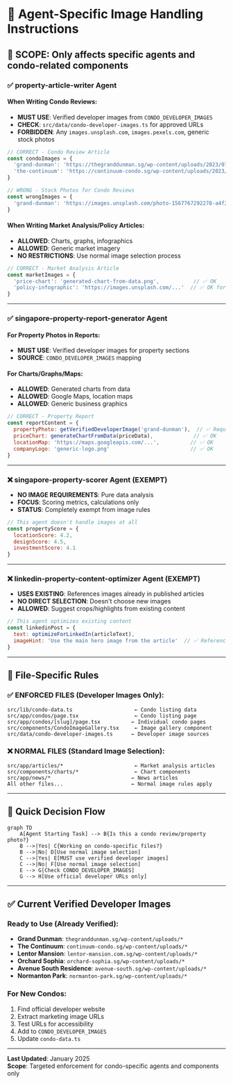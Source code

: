 # 🤖 Agent-Specific Image Handling Instructions

## 📍 SCOPE: Only affects specific agents and condo-related components

### ✅ **property-article-writer** Agent

#### When Writing Condo Reviews:
- **MUST USE**: Verified developer images from `CONDO_DEVELOPER_IMAGES`
- **CHECK**: `src/data/condo-developer-images.ts` for approved URLs
- **FORBIDDEN**: Any `images.unsplash.com`, `images.pexels.com`, generic stock photos

```javascript
// CORRECT - Condo Review Article
const condoImages = {
  'grand-dunman': 'https://thegranddunman.sg/wp-content/uploads/2023/07/Grand_Dunamn_Gallery_Img_-1-scaled.jpg',
  'the-continuum': 'https://continuum-condo.sg/wp-content/uploads/2023/03/The_Continuum_Condo_Hero-1536x859.jpg'
}

// WRONG - Stock Photos for Condo Reviews
const wrongImages = {
  'grand-dunman': 'https://images.unsplash.com/photo-1567767292278-a4f21aa2d36e' // ❌ FORBIDDEN
}
```

#### When Writing Market Analysis/Policy Articles:
- **ALLOWED**: Charts, graphs, infographics
- **ALLOWED**: Generic market imagery
- **NO RESTRICTIONS**: Use normal image selection process

```javascript
// CORRECT - Market Analysis Article
const marketImages = {
  'price-chart': 'generated-chart-from-data.png',           // ✅ OK
  'policy-infographic': 'https://images.unsplash.com/...'  // ✅ OK for non-condo content
}
```

---

### ✅ **singapore-property-report-generator** Agent

#### For Property Photos in Reports:
- **MUST USE**: Verified developer images for property sections
- **SOURCE**: `CONDO_DEVELOPER_IMAGES` mapping

#### For Charts/Graphs/Maps:
- **ALLOWED**: Generated charts from data
- **ALLOWED**: Google Maps, location maps
- **ALLOWED**: Generic business graphics

```javascript
// CORRECT - Property Report
const reportContent = {
  propertyPhoto: getVerifiedDeveloperImage('grand-dunman'),  // ✅ Required
  priceChart: generateChartFromData(priceData),             // ✅ OK
  locationMap: 'https://maps.googleapis.com/...',          // ✅ OK
  companyLogo: 'generic-logo.png'                          // ✅ OK
}
```

---

### ❌ **singapore-property-scorer** Agent (EXEMPT)

- **NO IMAGE REQUIREMENTS**: Pure data analysis
- **FOCUS**: Scoring metrics, calculations only
- **STATUS**: Completely exempt from image rules

```javascript
// This agent doesn't handle images at all
const propertyScore = {
  locationScore: 4.2,
  designScore: 4.5,
  investmentScore: 4.1
}
```

---

### ❌ **linkedin-property-content-optimizer** Agent (EXEMPT)

- **USES EXISTING**: References images already in published articles
- **NO DIRECT SELECTION**: Doesn't choose new images
- **ALLOWED**: Suggest crops/highlights from existing content

```javascript
// This agent optimizes existing content
const linkedinPost = {
  text: optimizeForLinkedIn(articleText),
  imageHint: 'Use the main hero image from the article'  // ✅ References existing
}
```

---

## 📁 File-Specific Rules

### ✅ ENFORCED FILES (Developer Images Only):
```
src/lib/condo-data.ts                    ← Condo listing data
src/app/condos/page.tsx                  ← Condo listing page  
src/app/condos/[slug]/page.tsx          ← Individual condo pages
src/components/CondoImageGallery.tsx     ← Image gallery component
src/data/condo-developer-images.ts      ← Developer image sources
```

### ❌ NORMAL FILES (Standard Image Selection):
```
src/app/articles/*                       ← Market analysis articles
src/components/charts/*                  ← Chart components
src/app/news/*                          ← News articles
All other files...                      ← Normal image rules apply
```

---

## 🔄 Quick Decision Flow

```mermaid
graph TD
    A[Agent Starting Task] --> B{Is this a condo review/property photo?}
    B -->|Yes| C{Working on condo-specific files?}
    B -->|No| D[Use normal image selection]
    C -->|Yes| E[MUST use verified developer images]
    C -->|No| F[Use normal image selection]
    E --> G[Check CONDO_DEVELOPER_IMAGES]
    G --> H[Use official developer URLs only]
```

---

## ✅ Current Verified Developer Images

### Ready to Use (Already Verified):
- **Grand Dunman**: `thegranddunman.sg/wp-content/uploads/*`
- **The Continuum**: `continuum-condo.sg/wp-content/uploads/*`
- **Lentor Mansion**: `lentor-mansion.com.sg/wp-content/uploads/*`
- **Orchard Sophia**: `orchard-sophia.sg/wp-content/uploads/*`
- **Avenue South Residence**: `avenue-south.sg/wp-content/uploads/*`
- **Normanton Park**: `normanton-park.sg/wp-content/uploads/*`

### For New Condos:
1. Find official developer website
2. Extract marketing image URLs
3. Test URLs for accessibility
4. Add to `CONDO_DEVELOPER_IMAGES`
5. Update `condo-data.ts`

---

**Last Updated**: January 2025  
**Scope**: Targeted enforcement for condo-specific agents and components only